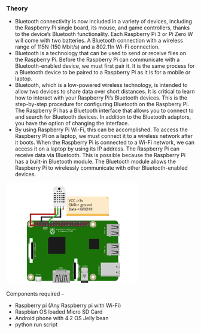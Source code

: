 ### Theory

- Bluetooth connectivity is now included in a variety of devices, including the Raspberry Pi single board, its mouse, and game controllers, thanks to the device’s Bluetooth functionality. Each Raspberry Pi 3 or Pi Zero W will come with two batteries. A Bluetooth connection with a wireless range of 115N (150 Mbit/s) and a 802.11n Wi-Fi connection.
- Bluetooth is a technology that can be used to send or receive files on the Raspberry Pi. Before the Raspberry Pi can communicate with a Bluetooth-enabled device, we must first pair it. It is the same process for a Bluetooth device to be paired to a Raspberry Pi as it is for a mobile or laptop.
- Bluetooth, which is a low-powered wireless technology, is intended to allow two devices to share data over short distances. It is critical to learn how to interact with your Raspberry Pi’s Bluetooth devices. This is the step-by-step procedure for configuring Bluetooth on the Raspberry Pi. The Raspberry Pi has a Bluetooth interface that allows you to connect to and search for Bluetooth devices. In addition to the Bluetooth adaptors, you have the option of changing the interface.
- By using Raspberry Pi Wi-Fi, this can be accomplished. To access the Raspberry Pi on a laptop, we must connect it to a wireless network after it boots. When the Raspberry Pi is connected to a Wi-Fi network, we can access it on a laptop by using its IP address. The Raspberry Pi can receive data via Bluetooth. This is possible because the Raspberry Pi has a built-in Bluetooth module. The Bluetooth module allows the Raspberry Pi to wirelessly communicate with other Bluetooth-enabled devices.

 <div><img src="./images/theory.png" alt="conventional databse" width="70%"></div> 
 
Components required –

- Raspberry pi (Any Raspberry pi with Wi-Fi)
- Raspbian OS loaded Micro SD Card
- Android phone with 4.2 OS Jelly bean
- python run script
